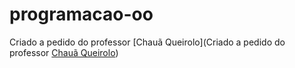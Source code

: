 # programacao-oo
Criado a pedido do professor [Chauã Queirolo](Criado a pedido do professor [Chauã Queirolo]())
